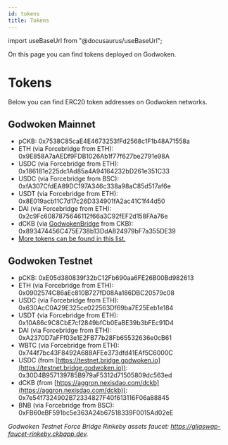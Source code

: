 ```yaml
---
id: tokens
title: Tokens
---
```

import useBaseUrl from "@docusaurus/useBaseUrl";

On this page you can find tokens deployed on Godwoken.

# Tokens

Below you can find ERC20 token addresses on Godwoken networks.

## Godwoken Mainnet

* pCKB: 0x7538C85caE4E4673253fFd2568c1F1b48A71558a
* ETH (via Forcebridge from ETH): 0x9E858A7aAEDf9FDB1026Ab1f77f627be2791e98A
* USDC (via Forcebridge from ETH): 0x186181e225dc1Ad85a4A94164232bD261e351C33
* USDC (via Forcebridge from BSC): 0xfA307CfdEA89DC197A346c338a98aC85d517af6e
* USDT (via Forcebridge from ETH): 0x8E019acb11C7d17c26D334901fA2ac41C1f44d50
* DAI (via Forcebridge from ETH): 0x2c9Fc6087875646112f66a3C92fEF2d158FAa76e
* dCKB (via [GodwokenBridge](https://bridge.godwoken.io/#/v1) from CKB): 0x893474456C475E738b13DdA824979bF7a355DE39
* [More tokens can be found in this list.](https://github.com/nervosnetwork/godwoken-info/blob/main/mainnet_v1/bridged-token-list.json)

## Godwoken Testnet

* pCKB: 0xE05d380839f32bC12Fb690aa6FE26B00Bd982613
* ETH (via Forcebridge from ETH): 0x0902574C86aEc810B727fD08Aa186DBC20579c08
* USDC (via Forcebridge from ETH): 0x630AcC0A29E325ce022563Df69ba7E25Eeb1e184
* USDT (via Forcebridge from ETH): 0x10A86c9C8CbE7cf2849bfCb0EaBE39b3bFEc91D4
* DAI (via Forcebridge from ETH): 0xA2370D7aFFf03e1E2FB77b28Fb65532636e0cB61
* WBTC (via Forcebridge from ETH): 0x744f7bc43F8492A688AFEe373dfd41EAf5C6000C
* USDC (from [https://testnet.bridge.godwoken.io](https://testnet.bridge.godwoken.io)): 0x30D4B957139785B979aF5312d71505809dc563ed
* dCKB (from [https://aggron.nexisdao.com/dckb](https://aggron.nexisdao.com/dckb)): 0x7e54f7324902B72334827F40f613116F06a88845
* BNB (via Forcebridge from BSC): 0xFB60eBF591bc5e363A24b67518339F0015Ad02eE

*Godwoken Testnet Force Bridge Rinkeby assets faucet: https://gliaswap-faucet-rinkeby.ckbapp.dev.*